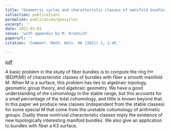 ```yaml
---
title: "Geometric cycles and characteristic classes of manifold bundles"
collection: publications
permalink: publication/geocycles
excerpt: ''
date: 2021-01-01
venue: 'with appendix by M. Krannich'
paperurl: ''
citation: 'Comment. Math. Helv. 96 (2021) 1, 1-45.'

---
```


[pdf](http://bena-tshishiku.github.io/files/geocycles.pdf)

A basic problem in the study of fiber bundles is to compute the ring H*(BDiff(M)) 
of characteristic classes of bundles with fiber a smooth manifold M. When M is a surface, 
this problem has ties to algebraic topology, geometric group theory, and algebraic geometry. 
We have a good understanding of the cohomology in the stable range, but this accounts for a 
small percentage of the total cohomology, and little is known beyond that. In this paper we produce new 
classes (independent from the stable classes) for some special M that come from the unstable 
cohomology of arithmetic groups.  Dually these nontrivial characteristic classes imply the existence 
of new topologically interesting manifold bundles. We also give an application to bundles with fiber a K3 surface. 
